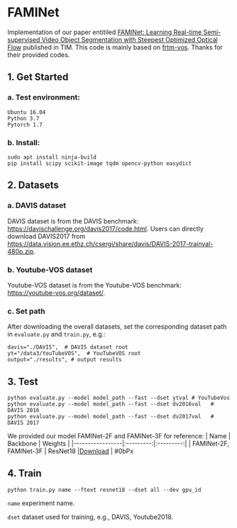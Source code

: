 # FAMINet
Implementation of our paper entitiled [FAMINet: Learning Real-time Semi-supervised Video Object Segmentation with Steepest Optimized Optical Flow](https://ieeexplore.ieee.org/abstract/document/9638507) published in TIM. This code is mainly based on [frtm-vos](https://github.com/andr345/frtm-vos). Thanks for their provided codes.
## 1. Get Started
### a. Test environment:
```shell script
Ubuntu 16.04
Python 3.7
Pytorch 1.7
```
### b. Install:
```shell script
sudo apt install ninja-build
pip install scipy scikit-image tqdm opencv-python easydict
```
## 2. Datasets
### a. DAVIS dataset
DAVIS dataset is from the DAVIS benchmark: <https://davischallenge.org/davis2017/code.html>. Users can directly download DAVIS2017 from <https://data.vision.ee.ethz.ch/csergi/share/davis/DAVIS-2017-trainval-480p.zip>.
### b. Youtube-VOS dataset
Youtube-VOS dataset is from the Youtube-VOS benchmark: <https://youtube-vos.org/dataset/>.
### c. Set path
After downloading the overall datasets, set the corresponding dataset path in `evaluate.py` and `train.py`, e.g.:
```shell script
davis="./DAVIS",  # DAVIS dataset root
yt="/data3/YouTubeVOS",  # YouTubeVOS root
output="./results", # output results
```
## 3. Test
```shell script
python evaluate.py --model model_path --fast --dset ytval # YouTubeVos
python evaluate.py --model model_path --fast --dset dv2016val   # DAVIS 2016
python evaluate.py --model model_path --fast --dset dv2017val   # DAVIS 2017
```
We provided our model FAMINet-2F and FAMINet-3F for reference:
| Name            | Backbone  |  Weights  |
|-----------------|:---------:|:---------:|
| FAMINet-2F, FAMINet-3F  | ResNet18  |[Download](https://pan.baidu.com/s/1v-rXfuwTNJOl7NiMye8pXA) | #0bPx
## 4. Train
```shell script
python train.py name --ftext resnet18 --dset all --dev gpu_id
```
`name` experiment name.

`dset` dataset used for training, e.g., DAVIS, Youtube2018.
